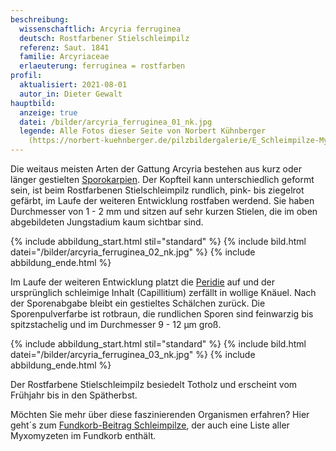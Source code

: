 ```yaml
---
beschreibung:
  wissenschaftlich: Arcyria ferruginea
  deutsch: Rostfarbener Stielschleimpilz
  referenz: Saut. 1841
  familie: Arcyriaceae
  erlaeuterung: ferruginea = rostfarben
profil:
  aktualisiert: 2021-08-01
  autor_in: Dieter Gewalt
hauptbild:
  anzeige: true
  datei: /bilder/arcyria_ferruginea_01_nk.jpg
  legende: Alle Fotos dieser Seite von Norbert Kühnberger
    (https://norbert-kuehnberger.de/pilzbildergalerie/E_Schleimpilze-Myxomyceten_-_45_Arten/index.htm)
---
```

Die weitaus meisten Arten der Gattung Arcyria bestehen aus kurz oder länger gestielten [Sporokarpien](Sporokarp "Glossar"). Der Kopfteil kann unterschiedlich geformt sein, ist beim Rostfarbenen Stielschleimpilz rundlich, pink- bis ziegelrot gefärbt, im Laufe der weiteren Entwicklung rostfaben werdend. Sie haben Durchmesser von 1 - 2 mm und sitzen auf sehr kurzen Stielen, die im oben abgebildeten Jungstadium kaum sichtbar sind.

{% include abbildung_start.html stil="standard" %}
{% include bild.html datei="/bilder/arcyria_ferruginea_02_nk.jpg" %}
{% include abbildung_ende.html %}

Im Laufe der weiteren Entwicklung platzt die [Peridie](Peridie "Glossar") auf und der ursprünglich schleimige Inhalt (Capillitium) zerfällt in wollige Knäuel. Nach der Sporenabgabe bleibt ein gestieltes Schälchen zurück. Die Sporenpulverfarbe ist rotbraun, die rundlichen Sporen sind feinwarzig bis spitzstachelig und im Durchmesser 9 - 12 µm groß.

{% include abbildung_start.html stil="standard" %}
{% include bild.html datei="/bilder/arcyria_ferruginea_03_nk.jpg" %}
{% include abbildung_ende.html %}

Der Rostfarbene Stielschleimpilz besiedelt Totholz und erscheint vom Frühjahr bis in den Spätherbst.

Möchten Sie mehr über diese faszinierenden Organismen erfahren? Hier geht´s zum [Fundkorb-Beitrag Schleimpilze](/verwandt/schleimpilze-myxomyzeten), der auch eine Liste aller Myxomyzeten im Fundkorb enthält.